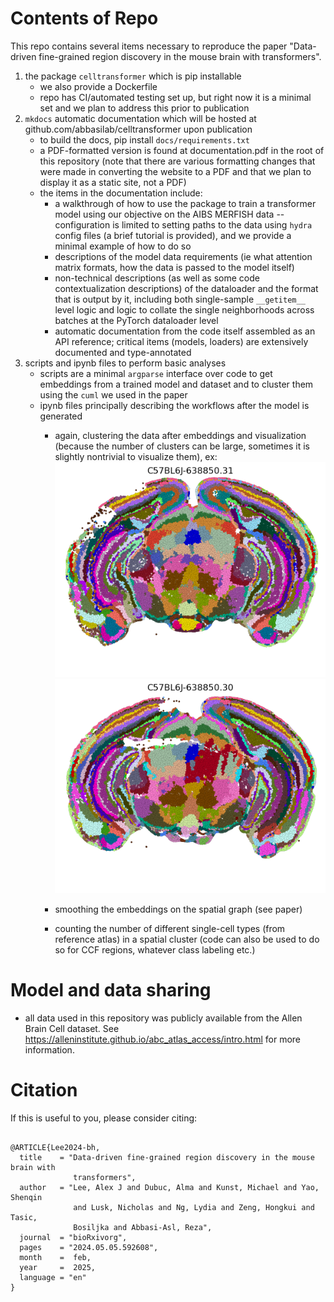 # Contents of Repo
This repo contains several items necessary to reproduce the paper 
"Data-driven fine-grained region discovery in the mouse brain with transformers".

1. the package `celltransformer` which is pip installable
	- we also provide a Dockerfile
	- repo has CI/automated testing set up, but right now it is a minimal set and we plan to address this prior to publication
2. `mkdocs` automatic documentation which will be hosted at github.com/abbasilab/celltransformer upon publication
	- to build the docs, pip install `docs/requirements.txt`
	- a PDF-formatted version is found at documentation.pdf in the root of this repository (note that there are various formatting changes that were made in converting the website to a PDF and that we plan to display it as a static site, not a PDF)
	- the items in the documentation include:
		* a walkthrough of how to use the package to train a transformer model using our objective on the AIBS MERFISH data -- configuration is limited to setting paths to the data using `hydra` config files (a brief tutorial is provided), and we provide a minimal example of how to do so
		* descriptions of the model data requirements (ie what attention matrix formats, how the data is passed to the model itself)
		* non-technical descriptions (as well as some code contextualization descriptions) of the dataloader and the format that is output by it, including both single-sample `__getitem__` level logic and logic to collate the single neighborhoods across batches at the PyTorch dataloader level
		* automatic documentation from the code itself assembled as an API reference; critical items (models, loaders) are extensively documented and type-annotated
3. scripts and ipynb files to perform basic analyses 
	- scripts are a minimal `argparse` interface over code to get embeddings from a trained model and dataset and to cluster them using the `cuml` we used in the paper
	- ipynb files principally describing the workflows after the model is generated 
		- again, clustering the data after embeddings and visualization (because the number of clusters can be large, sometimes it is slightly nontrivial to visualize them), ex:
		![](docs/_static/slice-31.png)
		![](docs/_static/slice_30.png)

		- smoothing the embeddings on the spatial graph (see paper)
		- counting the number of different single-cell types (from reference atlas) in a spatial cluster (code can also be used to do so for CCF regions, whatever class labeling etc.)

# Model and data sharing

* all data used in this repository was publicly available from the Allen Brain Cell dataset. See https://alleninstitute.github.io/abc_atlas_access/intro.html for more information. 

# Citation

If this is useful to you, please consider citing: 

```

@ARTICLE{Lee2024-bh,
  title    = "Data-driven fine-grained region discovery in the mouse brain with
              transformers",
  author   = "Lee, Alex J and Dubuc, Alma and Kunst, Michael and Yao, Shenqin
              and Lusk, Nicholas and Ng, Lydia and Zeng, Hongkui and Tasic,
              Bosiljka and Abbasi-Asl, Reza",
  journal  = "bioRxivorg",
  pages    = "2024.05.05.592608",
  month    =  feb,
  year     =  2025,
  language = "en"
}

```
